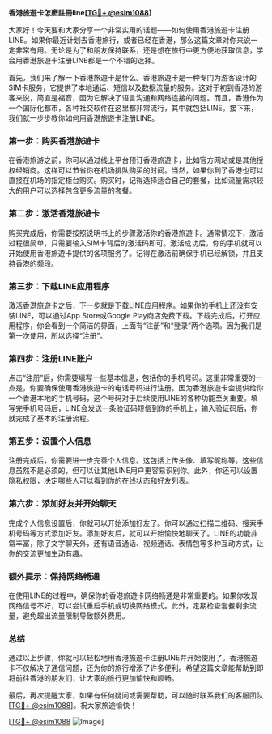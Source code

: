 **香港旅遊卡怎麽註冊line[[TG💪+ @esim1088](https://t.me/s/esim1088)]**

大家好！今天要和大家分享一个非常实用的话题——如何使用香港旅遊卡注册LINE。如果你最近计划去香港旅行，或者已经在香港，那么这篇文章对你来说一定非常有用。无论是为了和朋友保持联系，还是想在旅行中更方便地获取信息，学会用香港旅遊卡注册LINE都是一个不错的选择。

首先，我们来了解一下香港旅遊卡是什么。香港旅遊卡是一种专门为游客设计的SIM卡服务，它提供了本地通话、短信以及数据流量的服务。这对于初到香港的游客来说，简直是福音，因为它解决了语言沟通和网络连接的问题。而且，香港作为一个国际化都市，各种社交软件在这里都非常流行，其中就包括LINE。接下来，我们就一步步教你如何用香港旅遊卡注册LINE。

### 第一步：购买香港旅遊卡

在香港旅游之前，你可以通过线上平台预订香港旅遊卡，比如官方网站或是其他授权经销商。这样可以节省你在机场排队购买的时间。当然，如果你到了香港也可以直接在机场的指定柜台购买。购买时，记得选择适合自己的套餐，比如流量需求较大的用户可以选择包含更多流量的套餐。

### 第二步：激活香港旅遊卡

购买完成后，你需要按照说明书上的步骤激活你的香港旅遊卡。通常情况下，激活过程很简单，只需要输入SIM卡背后的激活码即可。激活成功后，你的手机就可以开始使用香港旅遊卡提供的各项服务了。记得在激活前确保手机已经解锁，并且支持香港的频段。

### 第三步：下载LINE应用程序

激活香港旅遊卡之后，下一步就是下载LINE应用程序。如果你的手机上还没有安装LINE，可以通过App Store或Google Play商店免费下载。下载完成后，打开应用程序，你会看到一个简洁的界面，上面有“注册”和“登录”两个选项。因为我们是第一次使用，所以选择“注册”。

### 第四步：注册LINE账户

点击“注册”后，你需要填写一些基本信息，包括你的手机号码。这里非常重要的一点是，你要确保使用香港旅遊卡的电话号码进行注册。因为香港旅遊卡会提供给你一个香港本地的手机号码，这个号码对于后续使用LINE的各种功能至关重要。填写完手机号码后，LINE会发送一条验证码短信到你的手机上，输入验证码后，你就完成了基本的注册流程。

### 第五步：设置个人信息

注册完成后，你需要进一步完善个人信息。这包括上传头像、填写昵称等。这些信息虽然不是必须的，但可以让其他LINE用户更容易识别你。此外，你还可以设置隐私权限，决定哪些人可以看到你的在线状态和好友列表。

### 第六步：添加好友并开始聊天

完成个人信息设置后，你就可以开始添加好友了。你可以通过扫描二维码、搜索手机号码等方式添加好友。添加好友后，就可以开始愉快地聊天了。LINE的功能非常丰富，除了文字聊天外，还有语音通话、视频通话、表情包等多种互动方式，让你的交流更加生动有趣。

### 额外提示：保持网络畅通

在使用LINE的过程中，确保你的香港旅遊卡网络畅通是非常重要的。如果你发现网络信号不好，可以尝试重启手机或切换网络模式。此外，定期检查套餐剩余流量，避免超出流量限制导致额外费用。

### 总结

通过以上步骤，你就可以轻松地用香港旅遊卡注册LINE并开始使用了。香港旅遊卡不仅解决了通信问题，还为你的旅行增添了许多便利。希望这篇文章能帮助到即将前往香港的朋友们，让大家的旅行更加愉快和顺畅。

最后，再次提醒大家，如果有任何疑问或需要帮助，可以随时联系我们的客服团队[[TG💪+ @esim1088](https://t.me/s/esim1088)]。祝大家旅途愉快！

[[TG💪+ @esim1088](https://t.me/s/esim1088) ![Image](https://i.postimg.cc/4NQfJmqS/Snipaste-2025-05-13-00-14-12.png)]